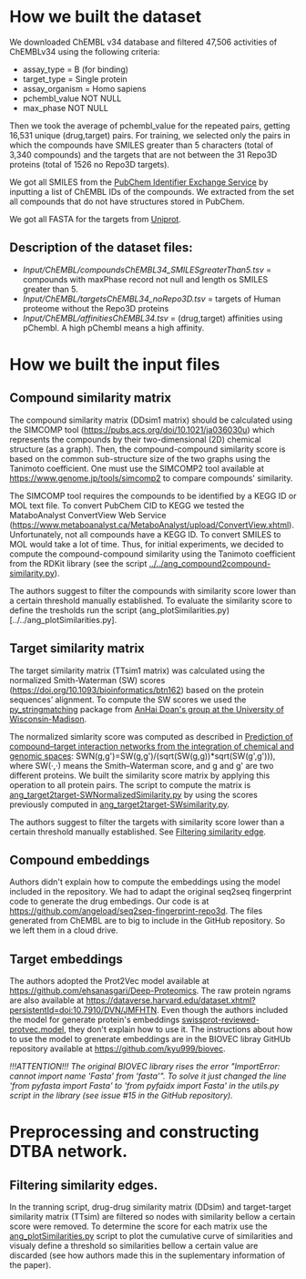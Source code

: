 # How we built the dataset
We downloaded ChEMBL v34 database and filtered 47,506 activities of ChEMBLv34 using the following criteria:
- assay_type = B (for binding)
- target_type = Single protein
- assay_organism = Homo sapiens
- pchembl_value NOT NULL
- max_phase NOT NULL

Then we took the average of pchembl_value for the repeated pairs, getting 16,531 unique (drug,target) pairs. For training, we selected only the pairs in which the compounds have SMILES greater than 5 characters (total of 3,340 compounds) and the targets that are not between the 31 Repo3D proteins (total of 1526 no Repo3D targets).

We got all SMILES from the [PubChem Identifier Exchange Service](https://pubchem.ncbi.nlm.nih.gov/docs/identifier-exchange-service) by inputting a list of ChEMBL IDs of the compounds. We extracted from the set all compounds that do not have structures stored in PubChem.

We got all FASTA for the targets from [Uniprot](https://www.uniprot.org/).

## Description of the dataset files:
- *Input/ChEMBL/compoundsChEMBL34_SMILESgreaterThan5.tsv* = compounds with maxPhase record not null and length os SMILES greater than 5.
- *Input/ChEMBL/targetsChEMBL34_noRepo3D.tsv* = targets of Human proteome without the Repo3D proteins
- *Input/ChEMBL/affinitiesChEMBL34.tsv* = (drug,target) affinities using pChembl. A high pChembl means a high affinity.


# How we built the input files

## Compound similarity matrix
The compound similarity matrix (DDsim1 matrix) should be calculated using the SIMCOMP tool (https://pubs.acs.org/doi/10.1021/ja036030u) which represents the compounds by their two-dimensional (2D) chemical structure (as a graph). Then, the compound-compound similarity score is based on the common sub-structure size of the two graphs using the Tanimoto coefficient. One must use the SIMCOMP2 tool available at https://www.genome.jp/tools/simcomp2 to compare compounds' similarity. 

The SIMCOMP tool requires the compounds to be identified by a KEGG ID or MOL text file. To convert PubChem CID to KEGG we tested the MataboAnalyst ConvertView Web Service (https://www.metaboanalyst.ca/MetaboAnalyst/upload/ConvertView.xhtml). Unfortunately, not all compounds have a KEGG ID. To convert SMILES to MOL would take a lot of time. Thus, for initial experiments, we decided to compute the compound-compound similarity using the Tanimoto coefficient from the RDKit library (see the script [../../ang_compound2compound-similarity.py](../../ang_compound2compound-similarity.py)).

The authors suggest to filter the compounds with similarity score lower than a certain threshold manually established. To evaluate the similarity score to define the tresholds run the script (ang_plotSimilarities.py)[../../ang_plotSimilarities.py].


## Target similarity matrix
The target similarity matrix (TTsim1 matrix) was calculated using the normalized Smith-Waterman (SW) scores (https://doi.org/10.1093/bioinformatics/btn162) based on the protein sequences’ alignment. To compute the SW scores we used the [py_stringmatching](https://pypi.org/project/py-stringmatching/) package from [AnHai Doan's group at the University of Wisconsin-Madison](https://sites.google.com/site/anhaidgroup/current-projects/magellan/py_stringmatching).

The normalized simlarity score was computed as described in [Prediction of compound–target interaction networks from the integration of chemical and genomic spaces](https://academic.oup.com/bioinformatics/article/24/13/i232/231871): SWN(g,g')=SW(g,g')/(sqrt(SW(g,g))*sqrt(SW(g',g'))), where SW(·,·) means the Smith–Waterman score, and g and g' are two different proteins. We built the similarity score matrix by applying this operation to all protein pairs. The script to compute the matrix is [ang_target2target-SWNormalizedSimilarity.py](../../ang_target2target-SWNormalizedSimilarity.py) by using the scores previously computed in [ang_target2target-SWsimilarity.py](../../ang_target2target-SWsimilarity.py).

The authors suggest to filter the targets with similarity score lower than a certain threshold manually established. See  [Filtering similarity edge](#filtering-similarity-edges).


## Compound embeddings
Authors didn't explain how to compute the embeddings using the model included in the repository. We had to adapt the original seq2seq fingerprint code to generate the drug embedings. Our code is at https://github.com/angeload/seq2seq-fingerprint-repo3d. The files generated from ChEMBL are to big to include in the GitHub repository. So we left them in a cloud drive.

## Target embeddings
The authors adopted the Prot2Vec model available at https://github.com/ehsanasgari/Deep-Proteomics. The raw protein ngrams are also available at https://dataverse.harvard.edu/dataset.xhtml?persistentId=doi:10.7910/DVN/JMFHTN. Even though the authors included the model for generate protein's embeddings [swissprot-reviewed-protvec.model](../Trained_models/swissprot-reviewed-protvec.model), they don't explain how to use it. The instructions about how to use the model to grenerate embeddings are in the BIOVEC libray GitHUb repository available at https://github.com/kyu999/biovec.

*!!!ATTENTION!!! The original BIOVEC library rises the error "ImportError: cannot import name 'Fasta' from 'fasta'". To solve it just changed the line 'from pyfasta import Fasta' to 'from pyfaidx import Fasta' in the utils.py script in the library (see issue #15 in the GitHub repository).*

# Preprocessing and constructing DTBA network.

## Filtering similarity edges.
 In the tranning script, drug-drug similarity matrix (DDsim) and target-target similarity matrix (TTsim) are filtered so nodes with similarity bellow a certain score were removed. To determine the score for each matrix use the [ang_plotSimilarities.py](ang_plotSimilarities.py) script to plot the cumulative curve of similarities and visualy define a threshold so similarities bellow a certain value are discarded (see how authors made this in the suplementary information of the paper).

 
